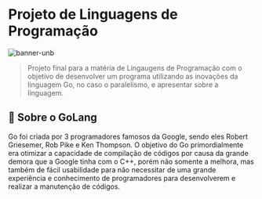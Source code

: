 # Projeto de Linguagens de Programação

![banner-unb](https://github.com/dauid64/Go_SocialMedia/assets/94979678/5c052168-7de4-4c19-974c-93ec0e7b122b)

> Projeto final para a matéria de Lingaugens de Programação com o objetivo de desenvolver um programa utilizando as inovações da linguagem Go, no caso o paralelismo, e apresentar sobre a linguagem.

## 📍 Sobre o GoLang
Go foi criada por 3 programadores famosos da Google, sendo eles Robert Griesemer, Rob Pike e Ken Thompson. O objetivo do Go primordialmente era otimizar a capacidade de compilação de códigos por causa da grande demora que a Google tinha com o C++, porém não somente a melhora, mas também de fácil usabilidade para não necessitar de uma grande experiência e conhecimento de programadores para desenvolverem e realizar a manutenção de códigos.

